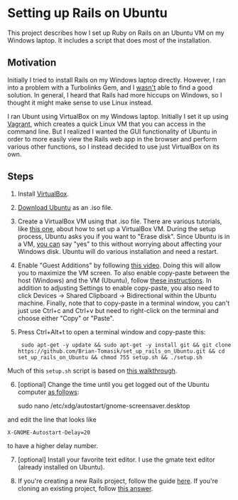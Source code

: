 # Setting up Rails on Ubuntu

This project describes how I set up Ruby on Rails on an Ubuntu VM on my Windows laptop. It includes a script that does most of the installation.

## Motivation

Initially I tried to install Rails on my Windows laptop directly. However, I ran into a problem with a Turbolinks Gem, and I [wasn't](http://stackoverflow.com/questions/28312460/object-doesnt-support-this-property-or-method-rails-windows-64bit/) able to find a good solution. In general, I heard that Rails had more hiccups on Windows, so I thought it might make sense to use Linux instead.

I ran Ubunt using VirtualBox on my Windows laptop. Initially I set it up using [Vagrant](https://www.vagrantup.com/), which creates a quick Linux VM that you can access in the command line. But I realized I wanted the GUI functionality of Ubuntu in order to more easily view the Rails web app in the browser and perform various other functions, so I instead decided to use just VirtualBox on its own.

## Steps

1. Install [VirtualBox](https://www.virtualbox.org/).
2. [Download Ubuntu](http://www.ubuntu.com/download/desktop) as an .iso file.
3. Create a VirtualBox VM using that .iso file. There are various tutorials, like [this one](http://www.psychocats.net/ubuntu/virtualbox), about how to set up a VirtualBox VM. During the setup process, Ubuntu asks you if you want to "Erase disk". Since Ubuntu is in a VM, [you can](http://ubuntuforums.org/archive/index.php/t-2142889.html) say "yes" to this without worrying about affecting your Windows disk. Ubuntu will do various installation and need a restart.
4. Enable "Guest Additions" by following [this video](https://www.youtube.com/watch?v=Q84boOmiPW8). Doing this will allow you to maximize the VM screen. To also enable copy-paste between the host (Windows) and the VM (Ubuntu), follow [these instructions](http://www.liberiangeek.net/2013/09/copy-paste-virtualbox-host-guest-machines/). In addition to adjusting Settings to enable copy-paste, you also need to click Devices -> Shared Clipboard -> Bidirectional within the Ubuntu machine. Finally, note that to copy-paste in a terminal window, you can't just use Ctrl+c and Ctrl+v but need to right-click on the terminal and choose either "Copy" or "Paste".
5. Press Ctrl+Alt+t to open a terminal window and copy-paste this:

        sudo apt-get -y update && sudo apt-get -y install git && git clone https://github.com/Brian-Tomasik/set_up_rails_on_Ubuntu.git && cd set_up_rails_on_Ubuntu && chmod 755 setup.sh && ./setup.sh

Much of this `setup.sh` script is based on [this walkthrough](https://gorails.com/setup/ubuntu/15.04).

6. [optional] Change the time until you get logged out of the Ubuntu computer [as follows](http://ubuntuforums.org/showthread.php?t=1601092&p=9998451#post9998451):

	sudo nano /etc/xdg/autostart/gnome-screensaver.desktop

and edit the line that looks like

	X-GNOME-Autostart-Delay=20

to have a higher delay number.

7. [optional] Install your favorite text editor. I use the gmate text editor (already installed on Ubuntu).

8. If you're creating a new Rails project, follow the guide [here](http://guides.rubyonrails.org/getting_started.html). If you're cloning an existing project, follow [this answer](http://stackoverflow.com/questions/1742169/how-to-import-existing-ror-project).